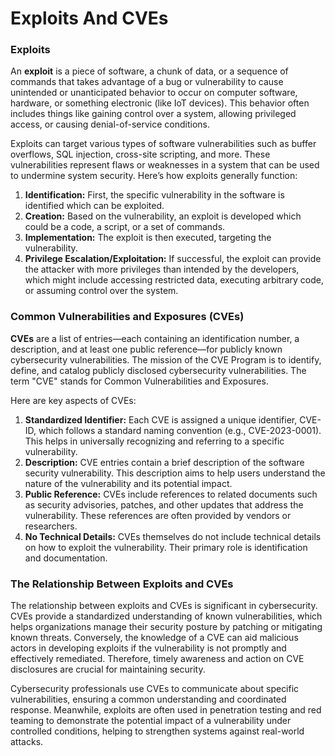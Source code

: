 # Exploits And CVEs

### Exploits

An **exploit** is a piece of software, a chunk of data, or a sequence of commands that takes advantage of a bug or vulnerability to cause unintended or unanticipated behavior to occur on computer software, hardware, or something electronic (like IoT devices). This behavior often includes things like gaining control over a system, allowing privileged access, or causing denial-of-service conditions.

Exploits can target various types of software vulnerabilities such as buffer overflows, SQL injection, cross-site scripting, and more. These vulnerabilities represent flaws or weaknesses in a system that can be used to undermine system security. Here’s how exploits generally function:

1. **Identification:** First, the specific vulnerability in the software is identified which can be exploited.
2. **Creation:** Based on the vulnerability, an exploit is developed which could be a code, a script, or a set of commands.
3. **Implementation:** The exploit is then executed, targeting the vulnerability.
4. **Privilege Escalation/Exploitation:** If successful, the exploit can provide the attacker with more privileges than intended by the developers, which might include accessing restricted data, executing arbitrary code, or assuming control over the system.

### Common Vulnerabilities and Exposures (CVEs)

**CVEs** are a list of entries—each containing an identification number, a description, and at least one public reference—for publicly known cybersecurity vulnerabilities. The mission of the CVE Program is to identify, define, and catalog publicly disclosed cybersecurity vulnerabilities. The term "CVE" stands for Common Vulnerabilities and Exposures.

Here are key aspects of CVEs:

1. **Standardized Identifier:** Each CVE is assigned a unique identifier, CVE-ID, which follows a standard naming convention (e.g., CVE-2023-0001). This helps in universally recognizing and referring to a specific vulnerability.
2. **Description:** CVE entries contain a brief description of the software security vulnerability. This description aims to help users understand the nature of the vulnerability and its potential impact.
3. **Public Reference:** CVEs include references to related documents such as security advisories, patches, and other updates that address the vulnerability. These references are often provided by vendors or researchers.
4. **No Technical Details:** CVEs themselves do not include technical details on how to exploit the vulnerability. Their primary role is identification and documentation.

### The Relationship Between Exploits and CVEs

The relationship between exploits and CVEs is significant in cybersecurity. CVEs provide a standardized understanding of known vulnerabilities, which helps organizations manage their security posture by patching or mitigating known threats. Conversely, the knowledge of a CVE can aid malicious actors in developing exploits if the vulnerability is not promptly and effectively remediated. Therefore, timely awareness and action on CVE disclosures are crucial for maintaining security.

Cybersecurity professionals use CVEs to communicate about specific vulnerabilities, ensuring a common understanding and coordinated response. Meanwhile, exploits are often used in penetration testing and red teaming to demonstrate the potential impact of a vulnerability under controlled conditions, helping to strengthen systems against real-world attacks.
